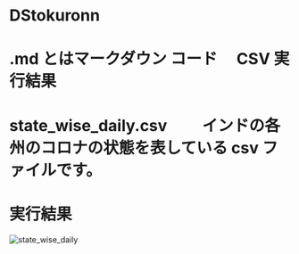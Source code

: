 # DStokuronn

# .md とはマークダウン コード　 CSV 実行結果

# state_wise_daily.csv 　　インドの各州のコロナの状態を表している csv ファイルです。

# 実行結果

![state_wise_daily](/India_state_wise_daily.png)

<!--
import pandas as pd
import numpy as np     配列の演算や分析作業
import sys                  Pythonのインタプリタや実行環境に関する情報を扱うためのライブラリ
from time import sleep      処理を一時的に停止する timeモジュールの中のsleepメソッドを使いたいのでインポートする
import matplotlib.pyplot as plt グラフ描画の標準的なライブラリ
import subprocess as sp     Python のプログラムから他のアプリを起動したり、実行結果を得たりするモジュール
from sklearn.metrics import r2_score as r2
import matplotlib.patches as mpatches


sp.call("wget https://data.covid19india.org/csv/latest/state_wise_daily.csv",shell=True) csvファイルを呼び出す
sp.call("cat state_wise_daily.csv|sed '2,$s/,-/,/g' >new",shell=True)  ファイルの内容を表示
sp.call("mv new state_wise_daily.csv",shell=True)  ファイルを移動
data=pd.read_csv("state_wise_daily.csv")
data.fillna(0,inplace=True) パラメータの追加
sp.call("rm state_wise_daily.csv",shell=True)



# print(data)
# plt.savefig("India_state_wise_daily.png")
print(data.plot())
print(plt.show())プロットしたグラフを描画
-->
